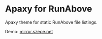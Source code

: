 # Apaxy for RunAbove

Apaxy theme for static RunAbove file listings.

Demo: [mirror.szepe.net](http://mirror.szepe.net/)
